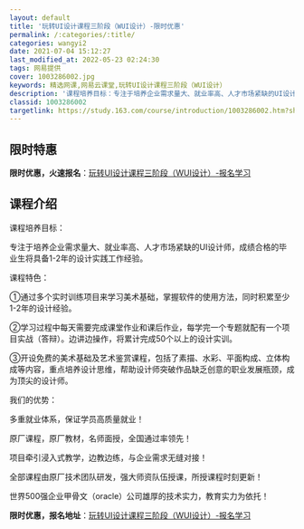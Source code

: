 ```yaml
---
layout: default
title: '玩转UI设计课程三阶段（WUI设计）-限时优惠'
permalink: /:categories/:title/
categories: wangyi2
date: 2021-07-04 15:12:27
last_modified_at: 2022-05-23 02:24:30
tags: 网易提供
cover: 1003286002.jpg
keywords: 精选网课,网易云课堂,玩转UI设计课程三阶段（WUI设计）
description: '课程培养目标：专注于培养企业需求量大、就业率高、人才市场紧缺的UI设计师，成绩合格的毕业生将具备1-2年的设计实践工作经'
classid: 1003286002
targetlink: https://study.163.com/course/introduction/1003286002.htm?share=1&shareId=1025206652&utm_campaign=share&utm_medium=iphoneShare&utm_source=&utm_u=1025206652
---
```


## 限时特惠

**限时优惠，火速报名**：[玩转UI设计课程三阶段（WUI设计）-报名学习](https://study.163.com/course/introduction/1003286002.htm?share=1&shareId=1025206652&utm_campaign=share&utm_medium=iphoneShare&utm_source=&utm_u=1025206652)

## 课程介绍

课程培养目标：

专注于培养企业需求量大、就业率高、人才市场紧缺的UI设计师，成绩合格的毕业生将具备1-2年的设计实践工作经验。



课程特色：

①通过多个实时训练项目来学习美术基础，掌握软件的使用方法，同时积累至少1-2年的设计经验。

②学习过程中每天需要完成课堂作业和课后作业，每学完一个专题就配有一个项目实战（答辩）。边讲边操作，将累计完成50个以上的设计实训。

③开设免费的美术基础及艺术鉴赏课程，包括了素描、水彩、平面构成、立体构成等内容，重点培养设计思维，帮助设计师突破作品缺乏创意的职业发展瓶颈，成为顶尖的设计师。



我们的优势：

多重就业体系，保证学员高质量就业！

原厂课程，原厂教材，名师面授，全国通过率领先！

项目牵引浸入式教学，边教边练，与企业需求无缝对接！

全部课程由原厂技术团队研发，强大师资队伍授课，所授课程时刻更新！

世界500强企业甲骨文（oracle）公司雄厚的技术实力，教育实力为依托！

**限时优惠，报名地址**：[玩转UI设计课程三阶段（WUI设计）-报名学习](https://study.163.com/course/introduction/1003286002.htm?share=1&shareId=1025206652&utm_campaign=share&utm_medium=iphoneShare&utm_source=&utm_u=1025206652)

